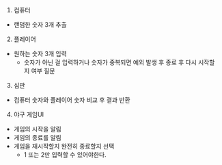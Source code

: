 1. 컴퓨터
* 랜덤한 숫자 3개 추출

2. 플레이어
* 원하는 숫자 3개 입력
  * 숫자가 아닌 걸 입력하거나 숫자가 중복되면 예외 발생 후 종료 후 다시 시작할지 여부 질문

3. 심판
* 컴퓨터 숫자와 플레이어 숫자 비교 후 결과 반환

4. 야구 게임UI
* 게임의 시작을 알림
* 게임의 종료를 알림
* 게임을 재시작할지 완전히 종료할지 선택
  * 1 또는 2만 입력할 수 있어야한다.